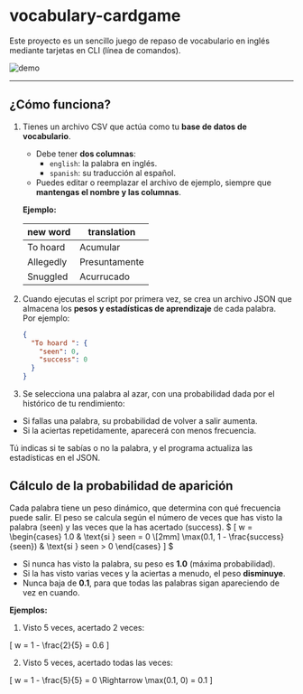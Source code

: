 # vocabulary-cardgame

Este proyecto es un sencillo juego de repaso de vocabulario en inglés mediante tarjetas en CLI (línea de comandos).

![demo](https://github.com/user-attachments/assets/867b600e-cc8a-498f-808b-dd797539412a)

---

## ¿Cómo funciona?

1. Tienes un archivo CSV que actúa como tu **base de datos de vocabulario**.  
   - Debe tener **dos columnas**:
     - `english`: la palabra en inglés.  
     - `spanish`: su traducción al español.  
   - Puedes editar o reemplazar el archivo de ejemplo, siempre que **mantengas el nombre y las columnas**.

   **Ejemplo:**

   | new word | translation |
   |-----------|-------------|
   | To hoard     | Acumular    |
   | Allegedly    | Presuntamente |
   | Snuggled    | Acurrucado     |

2. Cuando ejecutas el script por primera vez, se crea un archivo JSON que almacena los **pesos y estadísticas de aprendizaje** de cada palabra.  
   Por ejemplo:

   ```json
   {
     "To hoard ": {
       "seen": 0,
       "success": 0
     }
   }

3. Se selecciona una palabra al azar, con una probabilidad dada por el histórico de tu rendimiento:

- Si fallas una palabra, su probabilidad de volver a salir aumenta.
- Si la aciertas repetidamente, aparecerá con menos frecuencia.

Tú indicas si te sabías o no la palabra, y el programa actualiza las estadísticas en el JSON. 

## Cálculo de la probabilidad de aparición

Cada palabra tiene un peso dinámico, que determina con qué frecuencia puede salir. El peso se calcula según el número de veces que has visto la palabra (seen) y las veces que la has acertado (success).
$
\[
w = 
\begin{cases} 
1.0 & \text{si } seen = 0 \\[2mm]
\max(0.1, 1 - \frac{success}{seen}) & \text{si } seen > 0
\end{cases}
\]
$
- Si nunca has visto la palabra, su peso es **1.0** (máxima probabilidad).  
- Si la has visto varias veces y la aciertas a menudo, el peso **disminuye**.  
- Nunca baja de **0.1**, para que todas las palabras sigan apareciendo de vez en cuando.

**Ejemplos:**

1. Visto 5 veces, acertado 2 veces:

\[
w = 1 - \frac{2}{5} = 0.6
\]

2. Visto 5 veces, acertado todas las veces:

\[
w = 1 - \frac{5}{5} = 0 \Rightarrow \max(0.1, 0) = 0.1
\]


